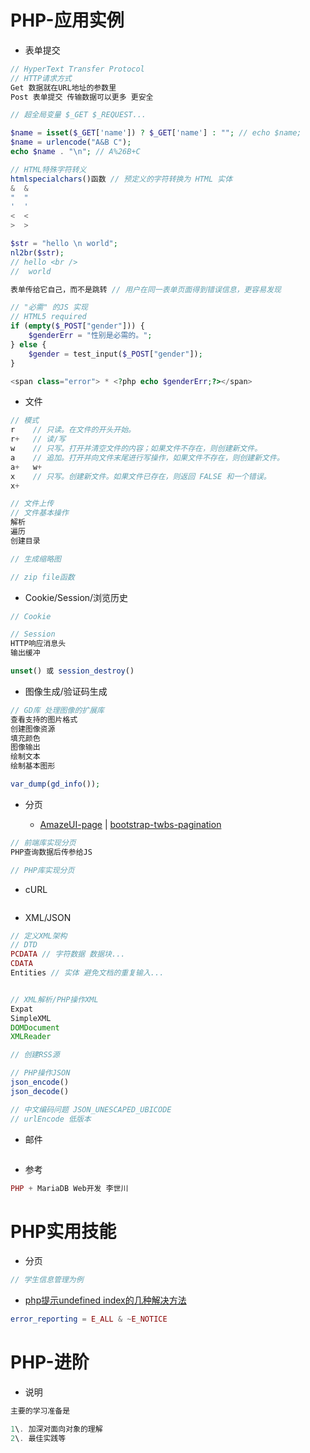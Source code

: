 # **PHP-应用实例**

- 表单提交

```php
// HyperText Transfer Protocol
// HTTP请求方式
Get 数据就在URL地址的参数里
Post 表单提交 传输数据可以更多 更安全

// 超全局变量 $_GET $_REQUEST...

$name = isset($_GET['name']) ? $_GET['name'] : ""; // echo $name;
$name = urlencode("A&B C");
echo $name . "\n"; // A%26B+C

// HTML特殊字符转义
htmlspecialchars()函数 // 预定义的字符转换为 HTML 实体
&  &
"  "
'  '
<  <
>  >

$str = "hello \n world";
nl2br($str);
// hello <br />
//  world

表单传给它自己，而不是跳转 // 用户在同一表单页面得到错误信息，更容易发现

// "必需" 的JS 实现
// HTML5 required
if (empty($_POST["gender"])) {
    $genderErr = "性别是必需的。";
} else {
    $gender = test_input($_POST["gender"]);
}

<span class="error"> * <?php echo $genderErr;?></span>
```

- 文件

```php
// 模式
r    // 只读。在文件的开头开始。
r+   // 读/写
w    // 只写。打开并清空文件的内容；如果文件不存在，则创建新文件。
a    // 追加。打开并向文件末尾进行写操作，如果文件不存在，则创建新文件。
a+   w+  
x    // 只写。创建新文件。如果文件已存在，则返回 FALSE 和一个错误。
x+   

// 文件上传
// 文件基本操作
解析
遍历
创建目录

// 生成缩略图

// zip file函数
```

- Cookie/Session/浏览历史

```php
// Cookie

// Session
HTTP响应消息头
输出缓冲

unset() 或 session_destroy()
```

- 图像生成/验证码生成

```php
// GD库 处理图像的扩展库
查看支持的图片格式
创建图像资源
填充颜色
图像输出
绘制文本
绘制基本图形

var_dump(gd_info());
```

- 分页

  - [AmazeUI-page](https://github.com/lscho/am-page) | [bootstrap-twbs-pagination](https://github.com/esimakin/twbs-pagination)

```php
// 前端库实现分页
PHP查询数据后传参给JS

// PHP库实现分页
```

- cURL

```php
```

- XML/JSON

```php
// 定义XML架构
// DTD
PCDATA // 字符数据 数据块...
CDATA
Entities // 实体 避免文档的重复输入...


// XML解析/PHP操作XML
Expat
SimpleXML
DOMDocument
XMLReader

// 创建RSS源

// PHP操作JSON
json_encode()
json_decode()

// 中文编码问题 JSON_UNESCAPED_UBICODE
// urlEncode 低版本
```

- 邮件

```php
```

- 参考

```php
PHP + MariaDB Web开发 李世川
```

# **PHP实用技能**

- 分页

```php
// 学生信息管理为例
```

- [php提示undefined index的几种解决方法](http://www.jb51.net/article/30328.htm)

```php
error_reporting = E_ALL & ~E_NOTICE
```

# PHP-进阶

- 说明

```php
主要的学习准备是

1\. 加深对面向对象的理解
2\. 最佳实践等
```
